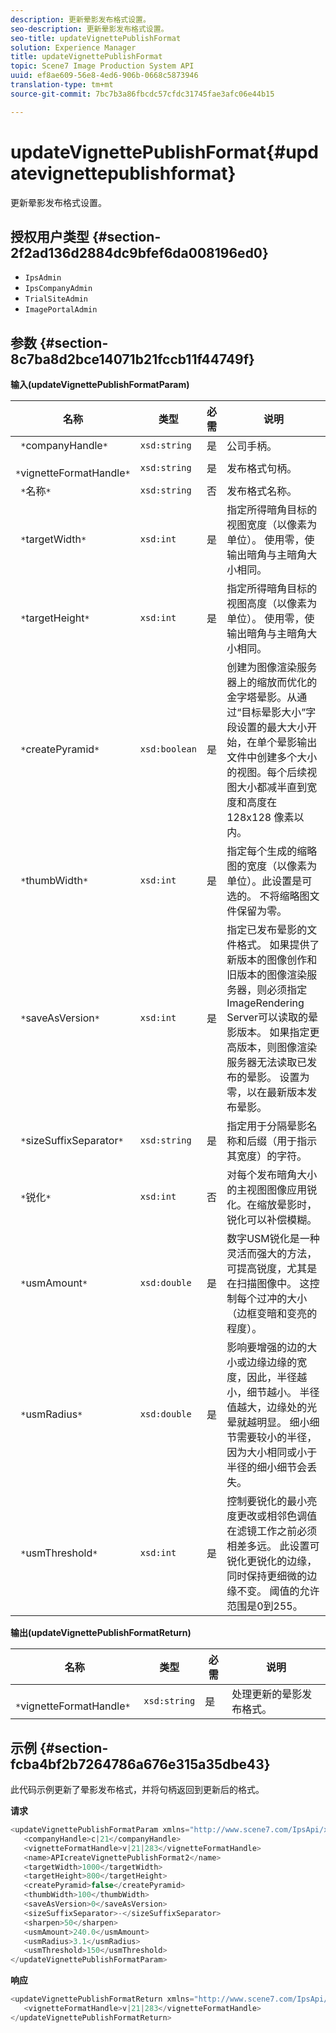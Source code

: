 ```yaml
---
description: 更新晕影发布格式设置。
seo-description: 更新晕影发布格式设置。
seo-title: updateVignettePublishFormat
solution: Experience Manager
title: updateVignettePublishFormat
topic: Scene7 Image Production System API
uuid: ef8ae609-56e8-4ed6-906b-0668c5873946
translation-type: tm+mt
source-git-commit: 7bc7b3a86fbcdc57cfdc31745fae3afc06e44b15

---
```



# updateVignettePublishFormat{#updatevignettepublishformat}

更新晕影发布格式设置。

## 授权用户类型 {#section-2f2ad136d2884dc9bfef6da008196ed0}

* `IpsAdmin`
* `IpsCompanyAdmin`
* `TrialSiteAdmin`
* `ImagePortalAdmin`

## 参数 {#section-8c7ba8d2bce14071b21fccb11f44749f}

**输入(updateVignettePublishFormatParam)**

| 名称 | 类型 | 必需 | 说明 |
|---|---|---|---|
| ` *`companyHandle`*` | `xsd:string` | 是 | 公司手柄。 |
| ` *`vignetteFormatHandle`*` | `xsd:string` | 是 | 发布格式句柄。 |
| ` *`名称`*` | `xsd:string` | 否 | 发布格式名称。 |
| ` *`targetWidth`*` | `xsd:int` | 是 | 指定所得暗角目标的视图宽度（以像素为单位）。 使用零，使输出暗角与主暗角大小相同。 |
| ` *`targetHeight`*` | `xsd:int` | 是 | 指定所得暗角目标的视图高度（以像素为单位）。 使用零，使输出暗角与主暗角大小相同。 |
| ` *`createPyramid`*` | `xsd:boolean` | 是 | 创建为图像渲染服务器上的缩放而优化的金字塔晕影。从通过“目标晕影大小”字段设置的最大大小开始，在单个晕影输出文件中创建多个大小的视图。每个后续视图大小都减半直到宽度和高度在 128x128 像素以内。 |
| ` *`thumbWidth`*` | `xsd:int` | 是 | 指定每个生成的缩略图的宽度（以像素为单位）。此设置是可选的。 不将缩略图文件保留为零。 |
| ` *`saveAsVersion`*` | `xsd:int` | 是 | 指定已发布晕影的文件格式。 如果提供了新版本的图像创作和旧版本的图像渲染服务器，则必须指定ImageRendering Server可以读取的晕影版本。 如果指定更高版本，则图像渲染服务器无法读取已发布的晕影。 设置为零，以在最新版本发布晕影。 |
| ` *`sizeSuffixSeparator`*` | `xsd:string` | 是 | 指定用于分隔晕影名称和后缀（用于指示其宽度）的字符。 |
| ` *`锐化`*` | `xsd:int` | 否 | 对每个发布暗角大小的主视图图像应用锐化。在缩放晕影时，锐化可以补偿模糊。 |
| ` *`usmAmount`*` | `xsd:double` | 是 | 数字USM锐化是一种灵活而强大的方法，可提高锐度，尤其是在扫描图像中。 这控制每个过冲的大小（边框变暗和变亮的程度）。 |
| ` *`usmRadius`*` | `xsd:double` | 是 | 影响要增强的边的大小或边缘边缘的宽度，因此，半径越小，细节越小。 半径值越大，边缘处的光晕就越明显。 细小细节需要较小的半径，因为大小相同或小于半径的细小细节会丢失。 |
| ` *`usmThreshold`*` | `xsd:int` | 是 | 控制要锐化的最小亮度更改或相邻色调值在滤镜工作之前必须相差多远。 此设置可锐化更锐化的边缘，同时保持更细微的边缘不变。 阈值的允许范围是0到255。 |

**输出(updateVignettePublishFormatReturn)**

| 名称 | 类型 | 必需 | 说明 |
|---|---|---|---|
| ` *`vignetteFormatHandle`*` | `xsd:string` | 是 | 处理更新的晕影发布格式。 |

## 示例 {#section-fcba4bf2b7264786a676e315a35dbe43}

此代码示例更新了晕影发布格式，并将句柄返回到更新后的格式。

**请求**

```java
<updateVignettePublishFormatParam xmlns="http://www.scene7.com/IpsApi/xsd/2008-01-15">
   <companyHandle>c|21</companyHandle>
   <vignetteFormatHandle>v|21|283</vignetteFormatHandle>
   <name>APIcreateVignettePublishFormat2</name>
   <targetWidth>1000</targetWidth>
   <targetHeight>800</targetHeight>
   <createPyramid>false</createPyramid>
   <thumbWidth>100</thumbWidth>
   <saveAsVersion>0</saveAsVersion>
   <sizeSuffixSeparator>-</sizeSuffixSeparator>
   <sharpen>50</sharpen>
   <usmAmount>240.0</usmAmount>
   <usmRadius>3.1</usmRadius>
   <usmThreshold>150</usmThreshold>
</updateVignettePublishFormatParam>
```

**响应**

```java
<updateVignettePublishFormatReturn xmlns="http://www.scene7.com/IpsApi/xsd/2008-01-15">
   <vignetteFormatHandle>v|21|283</vignetteFormatHandle>
</updateVignettePublishFormatReturn>
```

